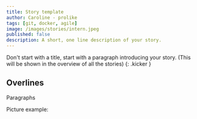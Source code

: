 ```yaml
---
title: Story template
author: Caroline - prolike
tags: [git, docker, agile]
image: /images/stories/intern.jpeg
published: false
description: A short, one line description of your story.
---
```


Don't start with a title, start with a paragraph introducing your story.
(This will be shown in the overview of all the stories)
{: .kicker }

## Overlines

Paragraphs

Picture example:

